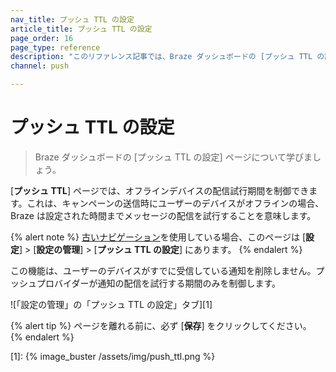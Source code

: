 ```yaml
---
nav_title: プッシュ TTL の設定
article_title: プッシュ TTL の設定
page_order: 16
page_type: reference
description: "このリファレンス記事では、Braze ダッシュボードの [プッシュ TTL の設定] ページについて説明します。"
channel: push

---
```


# プッシュ TTL の設定

> Braze ダッシュボードの \[プッシュ TTL の設定] ページについて学びましょう。

\[**プッシュ TTL**] ページでは、オフラインデバイスの配信試行期間を制御できます。これは、キャンペーンの送信時にユーザーのデバイスがオフラインの場合、Braze は設定された時間までメッセージの配信を試行することを意味します。

{% alert note %}
[古いナビゲーション]({{site.baseurl}}/navigation)を使用している場合、このページは \[**設定**] > \[**設定の管理**] > \[**プッシュ TTL の設定**] にあります。
{% endalert %}

この機能は、ユーザーのデバイスがすでに受信している通知を削除しません。プッシュプロバイダーが通知の配信を試行する期間のみを制御します。

![「設定の管理」の「プッシュ TTL の設定」タブ][1]

{% alert tip %}
ページを離れる前に、必ず \[**保存**] をクリックしてください。
{% endalert %}

[1]: {% image_buster /assets/img/push_ttl.png %}
